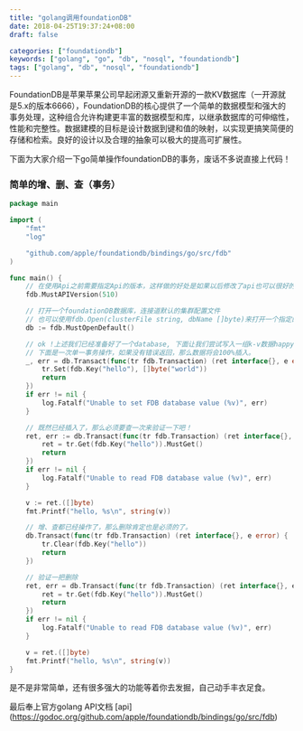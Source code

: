 ```yaml
---
title: "golang调用foundationDB"
date: 2018-04-25T19:37:24+08:00
draft: false

categories: ["foundationdb"]
keywords: ["golang", "go", "db", "nosql", "foundationdb"]
tags: ["golang", "db", "nosql", "foundationdb"]
---
```


FoundationDB是苹果苹果公司早起闭源又重新开源的一款KV数据库（一开源就是5.x的版本6666），FoundationDB的核心提供了一个简单的数据模型和强大的事务处理，这种组合允许构建更丰富的数据模型和库，以继承数据库的可伸缩性，性能和完整性。数据建模的目标是设计数据到键和值的映射，以实现更搞笑简便的存储和检索。良好的设计以及合理的抽象可以极大的提高可扩展性。

下面为大家介绍一下go简单操作foundationDB的事务，废话不多说直接上代码！

###  简单的增、删、查（事务）
``` go
package main

import (
	"fmt"
	"log"

	"github.com/apple/foundationdb/bindings/go/src/fdb"
)

func main() {
	// 在使用Api之前需要指定Api的版本，这样做的好处是如果以后修改了api也可以很好的向下兼容
	fdb.MustAPIVersion(510)

	// 打开一个foundationDB数据库，连接道默认的集群配置文件
	// 也可以使用fdb.Open(clusterFile string, dbName []byte)来打开一个指定的集群配置文件
	db := fdb.MustOpenDefault()

	// ok !上述我们已经准备好了一个database, 下面让我们尝试写入一组k-v数据happy一下。
	// 下面是一次单一事务操作，如果没有错误返回，那么数据将会100%插入。
	_, err = db.Transact(func(tr fdb.Transaction) (ret interface{}, e error) {
		tr.Set(fdb.Key("hello"), []byte("world"))
		return
	})
	if err != nil {
		log.Fatalf("Unable to set FDB database value (%v)", err)
	}

	// 既然已经插入了，那么必须要查一次来验证一下吧！
	ret, err := db.Transact(func(tr fdb.Transaction) (ret interface{}, e error) {
		ret = tr.Get(fdb.Key("hello")).MustGet()
		return
	})
	if err != nil {
		log.Fatalf("Unable to read FDB database value (%v)", err)
	}

	v := ret.([]byte)
	fmt.Printf("hello, %s\n", string(v))

	// 增、查都已经操作了，那么删除肯定也是必须的了。
	db.Transact(func(tr fdb.Transaction) (ret interface{}, e error) {
		tr.Clear(fdb.Key("hello"))
		return
	})

	// 验证一把删除
	ret, err = db.Transact(func(tr fdb.Transaction) (ret interface{}, e error) {
		ret = tr.Get(fdb.Key("hello")).MustGet()
		return
	})
	if err != nil {
		log.Fatalf("Unable to read FDB database value (%v)", err)
	}

	v = ret.([]byte)
	fmt.Printf("hello, %s\n", string(v))
}


```
是不是非常简单，还有很多强大的功能等着你去发掘，自己动手丰衣足食。

最后奉上官方golang API文档
[api] (https://godoc.org/github.com/apple/foundationdb/bindings/go/src/fdb)
